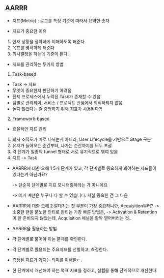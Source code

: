 ## AARRR
- 지표(Metric) : 로그를 특정 기준에 따라서 요약한 숫자

- 지표가 중요한 이유

 1) 현재 상황을 정확하게 이해하도록 해준다
 2) 목표를 명확하게 해준다
 3) 의사결정을 하는데 기준이 된다.

- 지표를 관리하는 두가지 방법
1) Task-based 
 - Task -> 지표
 - 무엇이 중요한지 판단하기 어려움
 - 전체 프로세스에서 누락된 Task가 존재할 수 있음
 - 팀별로 관리되며, 서비스 / 프로덕트 관점에서 최적하되지 않음
 - 놀지 않았다는 걸 증명하기 위해 지표가 사용된다?!
2) Framework-based

- 효율적인 지표 관리

 1) 회사 조직도가 따로 나뉘는게 아니라, User Lifecycle을 기반으로 Stage 구분
 2) 유저가 들어오는 순간부터, 나가는 순간까지를 모두 포괄
 3) 각 단계가 일종의 funnel 형태로 서로 유기적으로 엮여 있음
 4) 지표 -> Task

- AARRR에 대한 오해 1
5개 단계가 있고, 각 단계별로 중요하게 봐야하는 지표들이 있다는거 아닌가요?

  -> 단순히 단계별로 지표 모니터링하라는 거 아니에요
 
  -> 이거 계산은 누구나 다 할 수 있습니다. 사실 중요한 건 그 다음

- AARRR에 대한 오해 2
깔대기는 첫 부분이 가장 중요하니깐, Acquisition부터?
 -> 소중한 팬을 분노한 안티로 만티는 가장 빠른 방법은,
 -> Activation & Retention이 잘 준비되지 않았는데, Acquisition 채널을 활짝 열어버리는 것..

- AARRR을 활용하는 방법
 - 각 단계별로 풀어야 하는 문제를 확인한다.
 - 각 단계별로 활용되는 주요지표를 선별하고, 측정한다.
 - 측정된 지표가 가지는 의미를 이해한ㄷ.
 - 현 단계에서 개선해야 하는 목표 지표를 정하고, 실험을 통해 단계적으로 개선한다.
